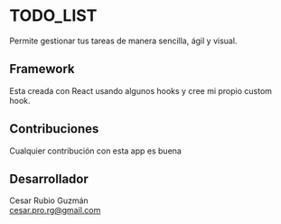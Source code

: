 # TODO_LIST

Permite gestionar tus tareas de manera sencilla, ágil y visual.

## Framework

Esta creada con React usando algunos hooks y cree mi propio custom hook.

## Contribuciones
Cualquier contribución con esta app es buena  

## Desarrollador
Cesar Rubio Guzmán   
cesar.pro.rg@gmail.com
